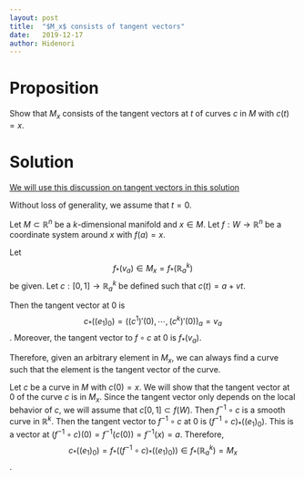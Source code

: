 ```yaml
---
layout: post
title:  "$M_x$ consists of tangent vectors"
date:   2019-12-17
author: Hidenori
---
```


# Proposition
Show that $M_x$ consists of the tangent vectors at $t$ of curves $c$ in $M$ with $c(t) = x$.

# Solution
[We will use this discussion on tangent vectors in this solution](/2019/11/27/tangent-vector-ex-4-14.html)

Without loss of generality, we assume that $t = 0$.

Let $M \subset \mathbb{R}^n$ be a $k$-dimensional manifold and $x \in M$.
Let $f:W \rightarrow \mathbb{R}^n$ be a coordinate system around $x$ with $f(a) = x$.

Let $$f_{*}(v_a) \in M_x = f_{*}(\mathbb{R}^k_a)$$ be given.
Let $c: [0, 1] \rightarrow \mathbb{R}^k_a$ be defined such that $c(t) = a + vt$.

Then the tangent vector at $0$ is $$c_{*}((e_1)_0) = ((c^1)'(0), \cdots, (c^k)'(0))_{a} = v_a$$.
Moreover, the tangent vector to $f \circ c$ at 0 is $f_*(v_a)$.

Therefore, given an arbitrary element in $M_x$, we can always find a curve such that the element is the tangent vector of the curve.

Let $c$ be a curve in $M$ with $c(0) = x$.
We will show that the tangent vector at $0$ of the curve $c$ is in $M_x$.
Since the tangent vector only depends on the local behavior of $c$, we will assume that $c[0, 1] \subset f(W)$.
Then $f^{-1} \circ c$ is a smooth curve in $\mathbb{R}^k$.
Then the tangent vector to $f^{-1} \circ c$ at 0 is $(f^{-1} \circ c)_{*}((e_1)_0)$.
This is a vector at $(f^{-1} \circ c)(0) = f^{-1}(c(0)) = f^{-1}(x) = a$.
Therefore, $$c_{*}((e_1)_0) = f_*((f^{-1} \circ c)_{*}((e_1)_0)) \in f_{*}(\mathbb{R}^k_a) = M_x$$.
